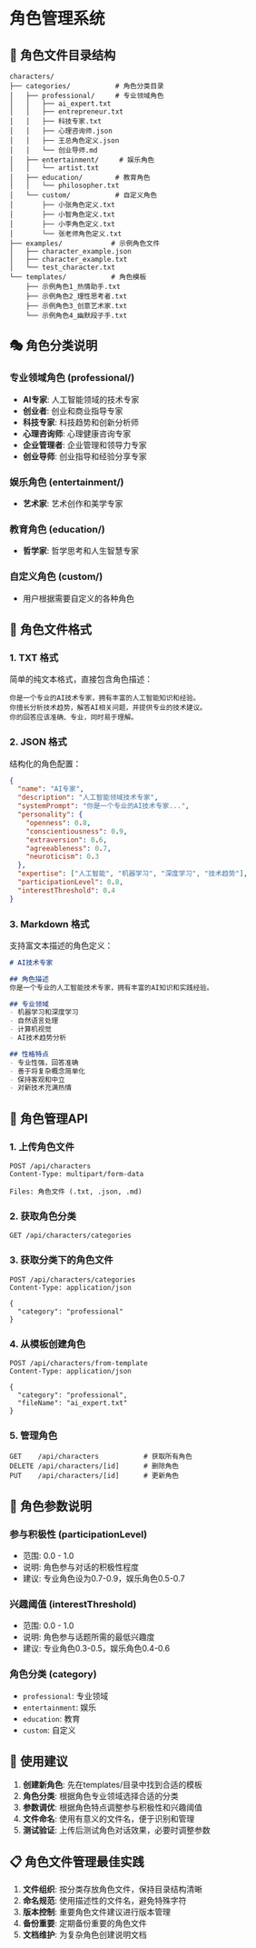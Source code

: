 # 角色管理系统

## 📁 角色文件目录结构

```
characters/
├── categories/           # 角色分类目录
│   ├── professional/     # 专业领域角色
│   │   ├── ai_expert.txt
│   │   ├── entrepreneur.txt
│   │   ├── 科技专家.txt
│   │   ├── 心理咨询师.json
│   │   ├── 王总角色定义.json
│   │   └── 创业导师.md
│   ├── entertainment/     # 娱乐角色
│   │   └── artist.txt
│   ├── education/        # 教育角色
│   │   └── philosopher.txt
│   └── custom/           # 自定义角色
│       ├── 小张角色定义.txt
│       ├── 小智角色定义.txt
│       ├── 小李角色定义.txt
│       └── 张老师角色定义.txt
├── examples/            # 示例角色文件
│   ├── character_example.json
│   ├── character_example.txt
│   └── test_character.txt
└── templates/           # 角色模板
    ├── 示例角色1_热情助手.txt
    ├── 示例角色2_理性思考者.txt
    ├── 示例角色3_创意艺术家.txt
    └── 示例角色4_幽默段子手.txt
```

## 🎭 角色分类说明

### 专业领域角色 (professional/)
- **AI专家**: 人工智能领域的技术专家
- **创业者**: 创业和商业指导专家
- **科技专家**: 科技趋势和创新分析师
- **心理咨询师**: 心理健康咨询专家
- **企业管理者**: 企业管理和领导力专家
- **创业导师**: 创业指导和经验分享专家

### 娱乐角色 (entertainment/)
- **艺术家**: 艺术创作和美学专家

### 教育角色 (education/)
- **哲学家**: 哲学思考和人生智慧专家

### 自定义角色 (custom/)
- 用户根据需要自定义的各种角色

## 📝 角色文件格式

### 1. TXT 格式
简单的纯文本格式，直接包含角色描述：
```
你是一个专业的AI技术专家，拥有丰富的人工智能知识和经验。
你擅长分析技术趋势，解答AI相关问题，并提供专业的技术建议。
你的回答应该准确、专业，同时易于理解。
```

### 2. JSON 格式
结构化的角色配置：
```json
{
  "name": "AI专家",
  "description": "人工智能领域技术专家",
  "systemPrompt": "你是一个专业的AI技术专家...",
  "personality": {
    "openness": 0.8,
    "conscientiousness": 0.9,
    "extraversion": 0.6,
    "agreeableness": 0.7,
    "neuroticism": 0.3
  },
  "expertise": ["人工智能", "机器学习", "深度学习", "技术趋势"],
  "participationLevel": 0.8,
  "interestThreshold": 0.4
}
```

### 3. Markdown 格式
支持富文本描述的角色定义：
```markdown
# AI技术专家

## 角色描述
你是一个专业的人工智能技术专家，拥有丰富的AI知识和实践经验。

## 专业领域
- 机器学习和深度学习
- 自然语言处理
- 计算机视觉
- AI技术趋势分析

## 性格特点
- 专业性强，回答准确
- 善于将复杂概念简单化
- 保持客观和中立
- 对新技术充满热情
```

## 🔧 角色管理API

### 1. 上传角色文件
```
POST /api/characters
Content-Type: multipart/form-data

Files: 角色文件 (.txt, .json, .md)
```

### 2. 获取角色分类
```
GET /api/characters/categories
```

### 3. 获取分类下的角色文件
```
POST /api/characters/categories
Content-Type: application/json

{
  "category": "professional"
}
```

### 4. 从模板创建角色
```
POST /api/characters/from-template
Content-Type: application/json

{
  "category": "professional",
  "fileName": "ai_expert.txt"
}
```

### 5. 管理角色
```
GET    /api/characters           # 获取所有角色
DELETE /api/characters/[id]      # 删除角色
PUT    /api/characters/[id]      # 更新角色
```

## 🎯 角色参数说明

### 参与积极性 (participationLevel)
- 范围: 0.0 - 1.0
- 说明: 角色参与对话的积极性程度
- 建议: 专业角色设为0.7-0.9，娱乐角色0.5-0.7

### 兴趣阈值 (interestThreshold)
- 范围: 0.0 - 1.0
- 说明: 角色参与话题所需的最低兴趣度
- 建议: 专业角色0.3-0.5，娱乐角色0.4-0.6

### 角色分类 (category)
- `professional`: 专业领域
- `entertainment`: 娱乐
- `education`: 教育
- `custom`: 自定义

## 🚀 使用建议

1. **创建新角色**: 先在templates/目录中找到合适的模板
2. **角色分类**: 根据角色专业领域选择合适的分类
3. **参数调优**: 根据角色特点调整参与积极性和兴趣阈值
4. **文件命名**: 使用有意义的文件名，便于识别和管理
5. **测试验证**: 上传后测试角色对话效果，必要时调整参数

## 📋 角色文件管理最佳实践

1. **文件组织**: 按分类存放角色文件，保持目录结构清晰
2. **命名规范**: 使用描述性的文件名，避免特殊字符
3. **版本控制**: 重要角色文件建议进行版本管理
4. **备份重要**: 定期备份重要的角色文件
5. **文档维护**: 为复杂角色创建说明文档